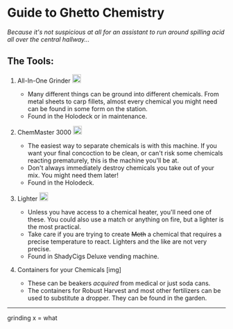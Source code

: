 # Guide to Ghetto Chemistry

*Because it's not suspicious at all for an assistant to run around spilling acid all over the central hallway...*

## The Tools:
1. All-In-One Grinder <img src="https://i.imgur.com/JYJP1AD.png" width="20" height="20" />
	* Many different things can be ground into different chemicals. From metal sheets to carp fillets, almost every chemical you might need can be found in some form on the station. 
	* Found in the Holodeck or in maintenance. 

2. ChemMaster 3000 <img src="https://i.imgur.com/G5Lve2v.png" width="20" height="20" />
	* The easiest way to separate chemicals is with this machine. If you want your final concoction to be clean, or can't risk some chemicals reacting prematurely, this is the machine you'll be at. 
	* Don't always immediately destroy chemicals you take out of your mix. You might need them later!
	* Found in the Holodeck.
	
3. Lighter <img src="https://i.imgur.com/xAIEMNc.png" width="20" height="20" />
	* Unless you have access to a chemical heater, you'll need one of these. You could also use a match or anything on fire, but a lighter is the most practical. 
	* Take care if you are trying to create ~~Meth~~ a chemical that requires a precise temperature to react. Lighters and the like are not very precise.
	* Found in ShadyCigs Deluxe vending machine.

4. Containers for your Chemicals [img]
	* These can be beakers *acquired* from medical or just soda cans. 
	* The containers for Robust Harvest and most other fertilizers can be used to substitute a dropper. They can be found in the garden.
	
---

grinding x = what
